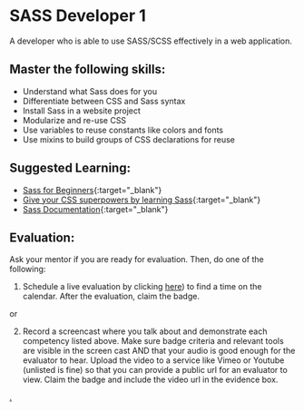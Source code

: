 # SASS Developer 1

A developer who is able to use SASS/SCSS effectively in a web application.

## Master the following skills:

* Understand what Sass does for you
* Differentiate between CSS and Sass syntax
* Install Sass in a website project
* Modularize and re-use CSS
* Use variables to reuse constants like colors and fonts
* Use mixins to build groups of CSS declarations for reuse

## Suggested Learning:

* [Sass for Beginners](https://www.udemy.com/course/sass-for-the-beginners/){:target="_blank"}
* [Give your CSS superpowers by learning Sass](https://www.freecodecamp.org/news/give-your-css-superpowers-by-learning-sass/){:target="_blank"}
* [Sass Documentation](https://sass-lang.com/){:target="_blank"}

## Evaluation:

Ask your mentor if you are ready for evaluation. Then, do one of the following:

1. Schedule a live evaluation by clicking [here](https://calendly.com/codex-evaluations/2?a1=SASS%20Developer%201&a2=iWNQLnVmTqmpPUfNqgQs5A)) to find a time on the calendar. After the evaluation, claim the badge.

or

2. Record a screencast where you talk about and demonstrate each competency listed above. Make sure badge criteria and relevant tools are visible in the screen cast AND that your audio is good enough for the evaluator to hear. Upload the video to a service like Vimeo or Youtube (unlisted is fine) so that you can provide a public url for an evaluator to view. Claim the badge and include the video url in the evidence box.

[.](level-2)
